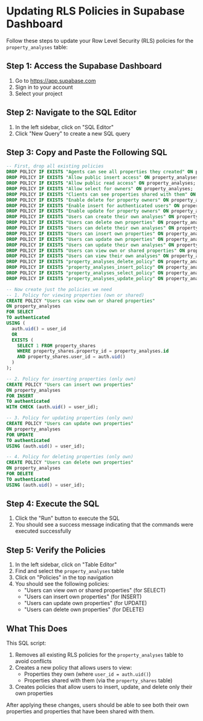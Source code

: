 # Updating RLS Policies in Supabase Dashboard

Follow these steps to update your Row Level Security (RLS) policies for the `property_analyses` table:

## Step 1: Access the Supabase Dashboard

1. Go to https://app.supabase.com
2. Sign in to your account
3. Select your project

## Step 2: Navigate to the SQL Editor

1. In the left sidebar, click on "SQL Editor"
2. Click "New Query" to create a new SQL query

## Step 3: Copy and Paste the Following SQL

```sql
-- First, drop all existing policies
DROP POLICY IF EXISTS "Agents can see all properties they created" ON property_analyses;
DROP POLICY IF EXISTS "Allow public insert access" ON property_analyses;
DROP POLICY IF EXISTS "Allow public read access" ON property_analyses;
DROP POLICY IF EXISTS "Allow select for owners" ON property_analyses;
DROP POLICY IF EXISTS "Clients can see properties shared with them" ON property_analyses;
DROP POLICY IF EXISTS "Enable delete for property owners" ON property_analyses;
DROP POLICY IF EXISTS "Enable insert for authenticated users" ON property_analyses;
DROP POLICY IF EXISTS "Enable update for property owners" ON property_analyses;
DROP POLICY IF EXISTS "Users can create their own analyses" ON property_analyses;
DROP POLICY IF EXISTS "Users can delete own properties" ON property_analyses;
DROP POLICY IF EXISTS "Users can delete their own analyses" ON property_analyses;
DROP POLICY IF EXISTS "Users can insert own properties" ON property_analyses;
DROP POLICY IF EXISTS "Users can update own properties" ON property_analyses;
DROP POLICY IF EXISTS "Users can update their own analyses" ON property_analyses;
DROP POLICY IF EXISTS "Users can view own or shared properties" ON property_analyses;
DROP POLICY IF EXISTS "Users can view their own analyses" ON property_analyses;
DROP POLICY IF EXISTS "property_analyses_delete_policy" ON property_analyses;
DROP POLICY IF EXISTS "property_analyses_insert_policy" ON property_analyses;
DROP POLICY IF EXISTS "property_analyses_select_policy" ON property_analyses;
DROP POLICY IF EXISTS "property_analyses_update_policy" ON property_analyses;

-- Now create just the policies we need
-- 1. Policy for viewing properties (own or shared)
CREATE POLICY "Users can view own or shared properties"
ON property_analyses
FOR SELECT
TO authenticated
USING (
  auth.uid() = user_id
  OR
  EXISTS (
    SELECT 1 FROM property_shares
    WHERE property_shares.property_id = property_analyses.id
    AND property_shares.user_id = auth.uid()
  )
);

-- 2. Policy for inserting properties (only own)
CREATE POLICY "Users can insert own properties"
ON property_analyses
FOR INSERT
TO authenticated
WITH CHECK (auth.uid() = user_id);

-- 3. Policy for updating properties (only own)
CREATE POLICY "Users can update own properties"
ON property_analyses
FOR UPDATE
TO authenticated
USING (auth.uid() = user_id);

-- 4. Policy for deleting properties (only own)
CREATE POLICY "Users can delete own properties"
ON property_analyses
FOR DELETE
TO authenticated
USING (auth.uid() = user_id);
```

## Step 4: Execute the SQL

1. Click the "Run" button to execute the SQL
2. You should see a success message indicating that the commands were executed successfully

## Step 5: Verify the Policies

1. In the left sidebar, click on "Table Editor"
2. Find and select the `property_analyses` table
3. Click on "Policies" in the top navigation
4. You should see the following policies:
   - "Users can view own or shared properties" (for SELECT)
   - "Users can insert own properties" (for INSERT)
   - "Users can update own properties" (for UPDATE)
   - "Users can delete own properties" (for DELETE)

## What This Does

This SQL script:

1. Removes all existing RLS policies for the `property_analyses` table to avoid conflicts
2. Creates a new policy that allows users to view:
   - Properties they own (where `user_id = auth.uid()`)
   - Properties shared with them (via the `property_shares` table)
3. Creates policies that allow users to insert, update, and delete only their own properties

After applying these changes, users should be able to see both their own properties and properties that have been shared with them. 